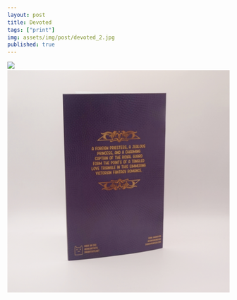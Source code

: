 ```yaml
---
layout: post
title: Devoted
tags: ["print"]
img: assets/img/post/devoted_2.jpg
published: true
---
```


<img src="{{ post.img }}">
<img src="assets/img/post/devoted_3.jpg">

